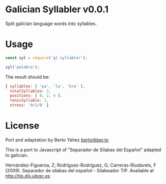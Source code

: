 # Galician Syllabler v0.0.1
Split galician language words into syllables.

# Usage

```js
const syl = require('gl-syllabler');

syl('palabra');
```

The result should be:

```js
{ syllables: [ 'pa', 'la', 'bra' ],
  totalSyllables: 3,
  positions: [ 0, 2, 4 ],
  tonicSyllable: 1,
  stress: '0/1/0' }
```


# License

Port and adaptation by Berto Yáñez <berto@ber.to>

This is a port to Javascript of "Separador de Sílabas del Español" adapted to galician.

Hernández-Figueroa, Z; Rodríguez-Rodríguez, G; Carreras-Riudavets, F (2009).
Separador de sílabas del español - Silabeador TIP.
Available at http://tip.dis.ulpgc.es
